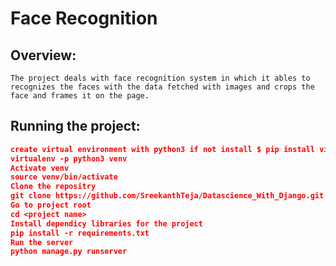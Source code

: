 # Face Recognition
Overview:
---
    The project deals with face recognition system in which it ables to
    recognizes the faces with the data fetched with images and crops the 
    face and frames it on the page.
Running the project:
---
```json
create virtual environment with python3 if not install $ pip install virtualenv
virtualenv -p python3 venv
Activate venv
source venv/bin/activate
Clone the repositry
git clone https://github.com/SreekanthTeja/Datascience_With_Django.git
Go to project root
cd <project name>
Install dependicy libraries for the project
pip install -r requirements.txt
Run the server
python manage.py runserver 
```

